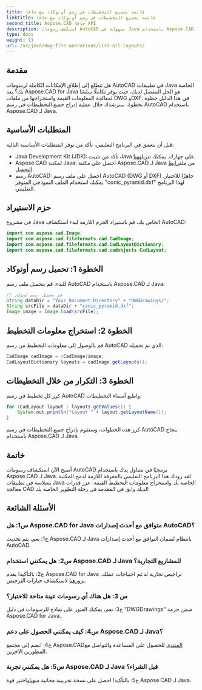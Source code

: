 ```yaml
---
title: قائمة بجميع التخطيطات في رسم أوتوكاد مع جافا
linktitle: قائمة بجميع التخطيطات في رسم أوتوكاد مع جافا
second_title: Aspose.CAD جافا API
description: استكشف رسومات AutoCAD بسهولة في Java باستخدام Aspose.CAD. قم بإدراج جميع التخطيطات، واستخرج المعلومات القيمة. قم بالتنزيل الآن للتكامل السلس!
type: docs
weight: 11
url: /ar/java/dwg-file-operations/list-all-layouts/
---
```

## مقدمة

هل تتطلع إلى إطلاق الإمكانات الكاملة لرسومات AutoCAD في تطبيقات Java الخاصة بك؟ يعد Aspose.CAD for Java هو الحل المفضل لديك، حيث يوفر تكاملًا سلسًا لمعالجة المعلومات القيمة واستخراجها من ملفات DWG وDXF. في هذا الدليل خطوة بخطوة، سنرشدك خلال عملية إدراج جميع التخطيطات في رسم AutoCAD باستخدام Aspose.CAD لـ Java.

## المتطلبات الأساسية

قبل أن نتعمق في البرنامج التعليمي، تأكد من توفر المتطلبات الأساسية التالية:
- Java Development Kit (JDK): تأكد من تثبيت Java على جهازك. يمكنك تنزيله[هنا](https://www.oracle.com/java/technologies/javase-downloads.html).
-  Aspose.CAD لمكتبة Java: احصل على مكتبة Aspose.CAD لـ Java من ملف[رابط التحميل](https://releases.aspose.com/cad/java/).
- رسم AutoCAD: احصل على ملف رسم AutoCAD (DWG أو DXF) جاهزًا للاختبار. يمكنك استخدام الملف النموذجي المتوفر "conic_pyramid.dxf" لهذا البرنامج التعليمي.

## حزم الاستيراد

في مشروع Java الخاص بك، قم باستيراد الحزم اللازمة لبدء استكشاف AutoCAD:

```java
import com.aspose.cad.Image;
import com.aspose.cad.fileformats.cad.CadImage;
import com.aspose.cad.fileformats.cad.CadLayoutDictionary;
import com.aspose.cad.fileformats.cad.cadobjects.CadLayout;
```

## الخطوة 1: تحميل رسم أوتوكاد

للبدء، قم بتحميل ملف رسم AutoCAD باستخدام Aspose.CAD لـ Java:

```java
// قم بتحميل رسم أوتوكاد
String dataDir = "Your Document Directory" + "DWGDrawings/";
String srcFile = dataDir + "conic_pyramid.dxf";
Image image = Image.load(srcFile);
```

## الخطوة 2: استخراج معلومات التخطيط

قم بالوصول إلى معلومات التخطيط من رسم AutoCAD الذي تم تحميله:

```java
CadImage cadImage = (CadImage)image;
CadLayoutDictionary layouts = cadImage.getLayouts();
```

## الخطوة 3: التكرار من خلال التخطيطات

كرر كل تخطيط في رسم AutoCAD واطبع أسماء التخطيطات:

```java
for (CadLayout layout : layouts.getValues()) {
    System.out.println("Layout " + layout.getLayoutName());
}
```

كرر هذه الخطوات، وستقوم بإدراج جميع التخطيطات في رسم AutoCAD بنجاح باستخدام Aspose.CAD لـ Java.

## خاتمة

أصبح الآن استكشاف رسومات AutoCAD برمجيًا في متناول يدك باستخدام Aspose.CAD لـ Java. لقد زودك هذا البرنامج التعليمي بالمعرفة اللازمة لدمج المكتبة بسلاسة في تطبيقات Java الخاصة بك واستخراج معلومات التخطيط القيمة. عزز قدرات معالجة CAD لديك وابق في المقدمة في رحلة التطوير الخاصة بك!

## الأسئلة الشائعة

### س1: هل Aspose.CAD for Java متوافق مع أحدث إصدارات AutoCAD؟

ج1: نعم، يتم تحديث Aspose.CAD لـ Java بانتظام لضمان التوافق مع أحدث إصدارات AutoCAD.

### س2: هل يمكنني استخدام Aspose.CAD لـ Java للمشاريع التجارية؟

 ج2: بالتأكيد! يقدم Aspose.CAD for Java تراخيص تجارية لدعم احتياجات عملك. يزور[هنا](https://purchase.aspose.com/buy) لاستكشاف خيارات الترخيص.

### س 3: هل هناك أي رسومات عينة متاحة للاختبار؟

ج3: نعم، يمكنك العثور على نماذج للرسومات في دليل "DWGDrawings" ضمن حزمة Aspose.CAD for Java.

### س4: كيف يمكنني الحصول على دعم Aspose.CAD لـ Java؟

 ج4: انضم إلى مجتمع Aspose.CAD[المنتدى](https://forum.aspose.com/c/cad/19) للحصول على المساعدة والتواصل مع المطورين الآخرين.

### س5: هل يمكنني تجربة Aspose.CAD لـ Java قبل الشراء؟

 ج5: بالتأكيد! احصل على نسخة تجريبية مجانية من[هنا](https://releases.aspose.com/)واختبر قوة Aspose.CAD لـ Java.